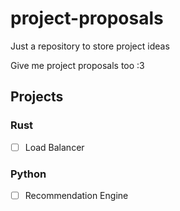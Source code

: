 # project-proposals
Just a repository to store project ideas

Give me project proposals too :3

## Projects
### Rust
- [ ] Load Balancer
### Python
- [ ] Recommendation Engine
